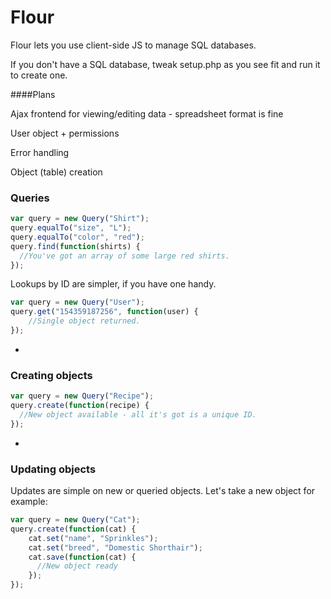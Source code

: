 # Flour
Flour lets you use client-side JS to manage SQL databases. 

If you don't have a SQL database, tweak setup.php as you see fit and run it to create one.

####Plans

Ajax frontend for viewing/editing data - spreadsheet format is fine


User object + permissions

Error handling

Object (table) creation



### Queries
```javascript
var query = new Query("Shirt");
query.equalTo("size", "L");
query.equalTo("color", "red");
query.find(function(shirts) {
  //You've got an array of some large red shirts.
});
```

Lookups by ID are simpler, if you have one handy.
```javascript
var query = new Query("User");
query.get("154359187256", function(user) {
	//Single object returned.
});
```

-
### Creating objects
```javascript
var query = new Query("Recipe");
query.create(function(recipe) {
  //New object available - all it's got is a unique ID.
});
```

-
### Updating objects
Updates are simple on new or queried objects. Let's take a new object for example:
```javascript
var query = new Query("Cat");
query.create(function(cat) {
	cat.set("name", "Sprinkles");
	cat.set("breed", "Domestic Shorthair");
	cat.save(function(cat) {
	  //New object ready
	});
});
```

